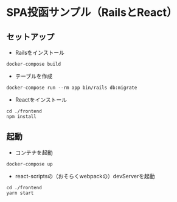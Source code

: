 # SPA投函サンプル（RailsとReact）

## セットアップ

- Railsをインストール

```
docker-compose build
```

- テーブルを作成

```
docker-compose run --rm app bin/rails db:migrate
```

- Reactをインストール

```
cd ./frontend
npm install
```

## 起動

- コンテナを起動

```
docker-compose up
```

- react-scriptsの（おそらくwebpackの）devServerを起動

```
cd ./frontend
yarn start
```

